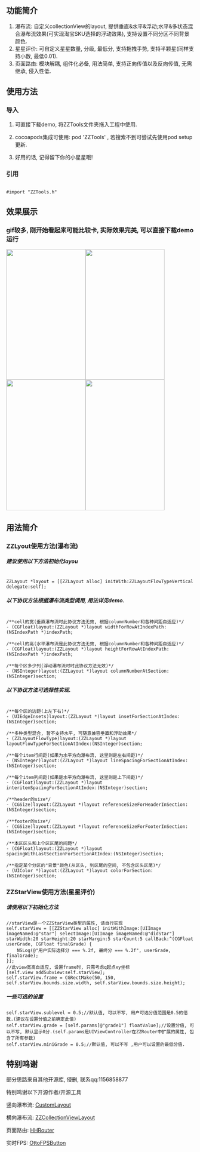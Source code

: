 ## 功能简介
1. 瀑布流:     自定义collectionView的layout, 提供垂直&amp;水平&amp;浮动;水平&amp;多状态混合瀑布流效果(可实现淘宝SKU选择的浮动效果), 支持设置不同分区不同背景颜色.
2. 星星评价:  可自定义星星数量, 分级, 最低分, 支持拖拽手势, 支持半颗星(同样支持小数, 最低0.01).
3. 页面路由:  模块解耦, 组件化必备, 用法简单, 支持正向传值以及反向传值, 无需继承, 侵入性低.

## 使用方法

### 导入
1. 可直接下载demo, 将ZZTools文件夹拖入工程中使用.

2. cocoapods集成可使用: pod 'ZZTools' , 若搜索不到可尝试先使用pod setup更新.

3. 好用的话, 记得留下你的小星星哦!

### 引用
```

#import "ZZTools.h"

```

## 效果展示

### gif较多, 刚开始看起来可能比较卡, 实际效果完美, 可以直接下载demo运行

<img src="https://github.com/iOS-ZZ/ZZResources/blob/master/ZZResources/ZZStarView/%E6%98%9F%E6%98%9F%E8%AF%84%E4%BB%B7.gif" width="212" height="350"><img src="https://github.com/iOS-ZZ/ZZResources/blob/master/ZZResources/ZZLayout/%E5%9E%82%E7%9B%B4.gif" width="212" height="350"><img src="https://github.com/iOS-ZZ/ZZResources/blob/master/ZZResources/ZZLayout/%E6%B5%AE%E5%8A%A8.gif" width="212" height="350"><img src="https://github.com/iOS-ZZ/ZZResources/blob/master/ZZResources/ZZLayout/%E6%B7%B7%E5%90%88.GIF" width="212" height="350">

## 用法简介

### ZZLyout使用方法(瀑布流)

##### 建议使用以下方法初始化layou

```

ZZLayout *layout = [[ZZLayout alloc] initWith:ZZLayoutFlowTypeVertical delegate:self];

```
##### 以下协议方法根据瀑布流类型调用, 用法详见demo.
```

/**cell的宽(垂直瀑布流时此协议方法无效, 根据columnNumber和各种间距自适应)*/
- (CGFloat)layout:(ZZLayout *)layout widthForRowAtIndexPath:(NSIndexPath *)indexPath;

/**cell的高(水平瀑布流是此协议方法无效, 根据columnNumber和各种间距自适应)*/
- (CGFloat)layout:(ZZLayout *)layout heightForRowAtIndexPath:(NSIndexPath *)indexPath;

/**每个区多少列(浮动瀑布流时时此协议方法无效)*/
- (NSInteger)layout:(ZZLayout *)layout columnNumberAtSection:(NSInteger)section;

```

##### 以下协议方法可选择性实现.
```

/**每个区的边距(上左下右)*/
- (UIEdgeInsets)layout:(ZZLayout *)layout insetForSectionAtIndex:(NSInteger)section;

/**多种类型混合, 暂不支持水平, 可随意兼容垂直和浮动效果*/
- (ZZLayoutFlowType)layout:(ZZLayout *)layout layoutFlowTypeForSectionAtIndex:(NSInteger)section;

/**每个item行间距(如果为水平方向瀑布流, 这里则是左右间距)*/
- (NSInteger)layout:(ZZLayout *)layout lineSpacingForSectionAtIndex:(NSInteger)section;

/**每个item列间距(如果是水平方向瀑布流, 这里则是上下间距)*/
- (CGFloat)layout:(ZZLayout *)layout interitemSpacingForSectionAtIndex:(NSInteger)section;

/**header的size*/
- (CGSize)layout:(ZZLayout *)layout referenceSizeForHeaderInSection:(NSInteger)section;

/**footer的size*/
- (CGSize)layout:(ZZLayout *)layout referenceSizeForFooterInSection:(NSInteger)section;

/**本区区头和上个区区尾的间距*/
- (CGFloat)layout:(ZZLayout *)layout spacingWithLastSectionForSectionAtIndex:(NSInteger)section;

/**指定某个分区的"背景"颜色(从区头, 到区尾的空间, 不包含区头区尾)*/
- (UIColor *)layout:(ZZLayout *)layout colorForSection:(NSInteger)section;

```

### ZZStarView使用方法(星星评价)

##### 请使用以下初始化方法
```
//starView是一个ZZStarView类型的属性, 请自行实现
self.starView = [[ZZStarView alloc] initWithImage:[UIImage imageNamed:@"star"] selectImage:[UIImage imageNamed:@"didStar"] starWidth:20 starHeight:20 starMargin:5 starCount:5 callBack:^(CGFloat userGrade, CGFloat finalGrade) {
    NSLog(@"用户实际选择分 === %.2f, 最终分 === %.2f", userGrade, finalGrade);
}];
//此view宽高自适应, 设置frame时, 只需考虑q起点xy坐标
[self.view addSubview:self.starView];
self.starView.frame = CGRectMake(50, 150, self.starView.bounds.size.width, self.starView.bounds.size.height);
```

##### 一些可选的设置
```
self.starView.sublevel = 0.5;//默认值, 可以不写, 用户可选分值范围是0.5的倍数.(建议在设置分值之前确定此值)
self.starView.grade = [self.params[@"grade1"] floatValue];//设置分值, 可以不写, 默认显示0分.(self.params是UIViewController在ZZRouter中扩展的属性, 包含了所有参数)
self.starView.miniGrade = 0.5;//默认值, 可以不写 ,用户可以设置的最低分值.
```

## 特别鸣谢

部分思路来自其他开源库, 侵删, 联系qq:1156858877

特别鸣谢以下开源作者/开源工具

竖向瀑布流: [CustomLayout](https://github.com/JiWuChao/CustomLayout)

横向瀑布流: [ZZCollectionViewLayout](https://github.com/ZhouZhengzz/ZZCollectionViewLayout)

页面路由: [HHRouter](https://github.com/lightory/HHRouter)

实时FPS: [OttoFPSButton](https://github.com/WuOtto/OttoFPSButton)
